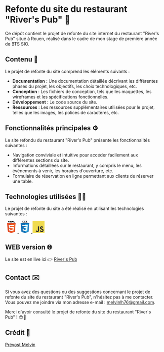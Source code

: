 # Refonte du site du restaurant "River's Pub" 🍴

Ce dépôt contient le projet de refonte du site internet du restaurant "River's Pub" situé à Rouen, réalisé dans le cadre de mon stage de première année de BTS SIO.

## Contenu 🧬

Le projet de refonte du site comprend les éléments suivants :

- **Documentation** : Une documentation détaillée décrivant les différentes phases du projet, les objectifs, les choix technologiques, etc.
- **Conception** : Les fichiers de conception, tels que les maquettes, les wireframes et les spécifications fonctionnelles.
- **Développement** : Le code source du site.
- **Ressources** : Les ressources supplémentaires utilisées pour le projet, telles que les images, les polices de caractères, etc.

## Fonctionnalités principales ⚙️

Le site refondu du restaurant "River's Pub" présente les fonctionnalités suivantes :

- Navigation conviviale et intuitive pour accéder facilement aux différentes sections du site.
- Informations détaillées sur le restaurant, y compris le menu, les événements à venir, les horaires d'ouverture, etc.
- Formulaire de réservation en ligne permettant aux clients de réserver une table.

## Technologies utilisées 👨‍💻

Le projet de refonte du site a été réalisé en utilisant les technologies suivantes : <br>

<a href="https://www.w3.org/html/" target="_blank" rel="noreferrer"> <img src="https://raw.githubusercontent.com/devicons/devicon/master/icons/html5/html5-original-wordmark.svg" alt="html5" width="40" height="40"/> </a>
<a href="https://www.w3schools.com/css/" target="_blank" rel="noreferrer"> <img src="https://raw.githubusercontent.com/devicons/devicon/master/icons/css3/css3-original-wordmark.svg" alt="css3" width="40" height="40"/> </a>
<a href="https://developer.mozilla.org/en-US/docs/Web/JavaScript" target="_blank" rel="noreferrer"> <img src="https://raw.githubusercontent.com/devicons/devicon/master/icons/javascript/javascript-original.svg" alt="javascript" width="40" height="40"/> </a>

## WEB version 🌐

Le site est en live ici 👉 [River's Pub](https://nxritsu.github.io/River-s-pub-website/index.html)
## Contact ✉️

Si vous avez des questions ou des suggestions concernant le projet de refonte du site du restaurant "River's Pub", n'hésitez pas à me contacter. Vous pouvez me joindre via mon adresse e-mail : melvinlh76@gmail.com.

Merci d'avoir consulté le projet de refonte du site du restaurant "River's Pub" ! 😊🍻

## Crédit 🔗
[Prévost Melvin](https://github.com/NxRitsu)

